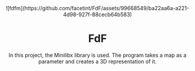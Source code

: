 <div align="center">
![fdfm](https://github.com/facetint/FdF/assets/99668549/ba22aa6a-a221-4d98-927f-88cecb64b583)

 

# FdF
In this project, the Minilibx library is used. The program takes a map as a parameter and creates a 3D representation of it.
